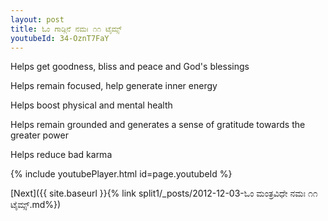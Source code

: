 ```yaml
---
layout: post
title: ಓಂ ಗಾಡ್ಗಿನೆ ನಮಃ ೧೧ ಟೈಮ್ಸ್
youtubeId: 34-OznT7FaY
---
```

 
 
Helps get goodness, bliss and peace and God's blessings
 
Helps remain focused, help generate inner energy 
 
Helps boost physical and mental health 
 
Helps remain grounded and generates a sense of gratitude towards the greater power 
 
Helps reduce bad karma
 
 
 
 


{% include youtubePlayer.html id=page.youtubeId %}
 
[Next]({{ site.baseurl }}{% link  split1/_posts/2012-12-03-ಓಂ ಮಂತ್ರವಿಧೇ ನಮಃ ೧೧ ಟೈಮ್ಸ್.md%})
 
